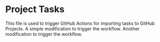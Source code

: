 # Project Tasks

This file is used to trigger GitHub Actions for importing tasks to GitHub Projects.
A simple modification to trigger the workflow.
Another modification to trigger the workflow.
